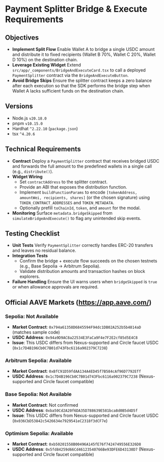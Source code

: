 # Payment Splitter Bridge & Execute Requirements

## Objectives
- **Implement Split Flow** Enable Wallet A to bridge a single USDC amount and distribute it to fixed recipients (Wallet B 70%, Wallet C 20%, Wallet D 10%) on the destination chain.
- **Leverage Existing Widget** Extend `src/app/_components/BridgeAndExecuteCard.tsx` to call a deployed `PaymentSplitter` contract via the `BridgeAndExecuteButton`.
- **Avoid Bridge Skips** Ensure the splitter contract keeps a zero balance after each execution so that the SDK performs the bridge step when Wallet A lacks sufficient funds on the destination chain.

## Versions
- Node.js `v20.18.0`
- pnpm `v10.15.0`
- Hardhat `^2.22.10` (`package.json`)
- tsx `^4.20.6`

## Technical Requirements
- **Contract** Deploy a `PaymentSplitter` contract that receives bridged USDC and forwards the full amount to the predefined wallets in a single call (e.g., `distribute()`).
- **Widget Wiring**
  - Set `contractAddress` to the splitter contract.
  - Provide an ABI that exposes the distribution function.
  - Implement `buildFunctionParams` to encode `[tokenAddress, amountWei, recipients, shares]` (or the chosen signature) using `TOKEN_CONTRACT_ADDRESSES` and `TOKEN_METADATA`.
  - Optionally prefill `toChainId`, `token`, and `amount` for the modal.
- **Monitoring** Surface `metadata.bridgeSkipped` from `simulateBridgeAndExecute()` to flag any unintended skip events.

## Testing Checklist
- **Unit Tests** Verify `PaymentSplitter` correctly handles ERC-20 transfers and leaves no residual balance.
- **Integration Tests**
  - Confirm the bridge + execute flow succeeds on the chosen testnets (e.g., Base Sepolia → Arbitrum Sepolia).
  - Validate distribution amounts and transaction hashes on block explorers.
- **Failure Handling** Ensure the UI warns users when `bridgeSkipped` is `true` or when allowance approvals are required.

## Official AAVE Markets (https://app.aave.com/)

### Sepolia: Not Available
- **Market Contract**: `0x794a61358D6845594F94dc1DB02A252b5b4814aD` (matches sample code)
- **USDC Address**: `0x94a9D9AC8a22534E3FaCa9F4e7F2E2cf85d5E4C8`
- **Issue**: This USDC differs from Nexus-supported and Circle faucet USDC (`0x1c7D4B196Cb0C7B01d743Fbc6116a902379C7238`)

### Arbitrum Sepolia: Available
- **Market Contract**: `0xBfC91D59fdAA134A4ED45f7B584cAf96D7792Eff`
- **USDC Address**: `0x1c7D4B196Cb0C7B01d743Fbc6116a902379C7238` (Nexus-supported and Circle faucet compatible)

### Base Sepolia: Not Available
- **Market Contract**: Not confirmed
- **USDC Address**: `0xba50Cd2A20f6DA35D788639E581bca8d0B5d4D5f`
- **Issue**: This USDC differs from Nexus-supported and Circle faucet USDC (`0x036CbD53842c5426634e7929541eC2318f3dCF7e`)

### Optimism Sepolia: Available
- **Market Contract**: `0xb50201558B00496A145fE76f7424749556E326D8`
- **USDC Address**: `0x5fd84259d66Cd46123540766Be93DFE6D43130D7` (Nexus-supported and Circle faucet compatible)
